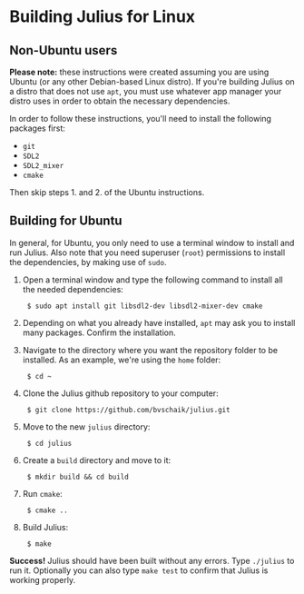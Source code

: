 # Building Julius for Linux

## Non-Ubuntu users

**Please note:** these instructions were created assuming you are using Ubuntu (or any other Debian-based Linux distro). If you're building Julius on a distro that does not use `apt`, you must use whatever app manager your distro uses in order to obtain the necessary dependencies.

In order to follow these instructions, you'll need to install the following packages first:

* `git`
* `SDL2`
* `SDL2_mixer`
* `cmake`

Then skip steps 1. and 2. of the Ubuntu instructions.

## Building for Ubuntu

In general, for Ubuntu, you only need to use a terminal window to install and run Julius.
Also note that you need superuser (`root`) permissions to install the dependencies, by making use of `sudo`.

1. Open a terminal window and type the following command to install all the needed dependencies:

        $ sudo apt install git libsdl2-dev libsdl2-mixer-dev cmake

2. Depending on what you already have installed, `apt` may ask you to install many packages. Confirm the installation.

3. Navigate to the directory where you want the repository folder to be installed. As an example, we're using the `home` folder:

        $ cd ~

4. Clone the Julius github repository to your computer:

        $ git clone https://github.com/bvschaik/julius.git

5. Move to the new `julius` directory:

        $ cd julius

6. Create a `build` directory and move to it:

        $ mkdir build && cd build

7. Run `cmake`:

        $ cmake ..

8. Build Julius:

        $ make

**Success!** Julius should have been built without any errors. Type `./julius` to run it. Optionally you can also type `make test` to confirm that Julius is working properly.
